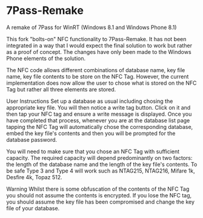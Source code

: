 7Pass-Remake
============

A remake of 7Pass for WinRT (Windows 8.1 and Windows Phone 8.1)

This fork "bolts-on" NFC functionality to 7Pass-Remake. It has not been integrated in a way that I would expect the final solution to work but rather as a proof of concept. The changes have only been made to the Windows Phone elements of the solution.

The NFC code allows different combinations of database name, key file name, key file contents to be store on the NFC Tag. However, the current implementation does now allow the user to chose what is stored on the NFC Tag but rather all three elements are stored.

User Instructions
Set up a database as usual including chosing the appropriate key file. You will then notice a write tag button. Click on it and then tap your NFC tag and ensure a write message is displayed. Once you have completed that process, whenever you are at the database list page tapping the NFC Tag will automatically chose the corresponding database, embed the key file's contents and then you will be prompted for the database password.

You will need to make sure that you chose an NFC Tag with sufficient capacity. The required capacity will depend predominantly on two factors: the length of the database name and the length of the key file's contents. To be safe Type 3 and Type 4 will work such as NTAG215, NTAG216, Mifare 1k, Desfire 4k, Topaz 512.

Warning
Whilst there is some obfuscation of the contents of the NFC Tag you should not assume the contents is encrypted. If you lose the NFC tag, you should assume the key file has been compromised and change the key file of your database.
